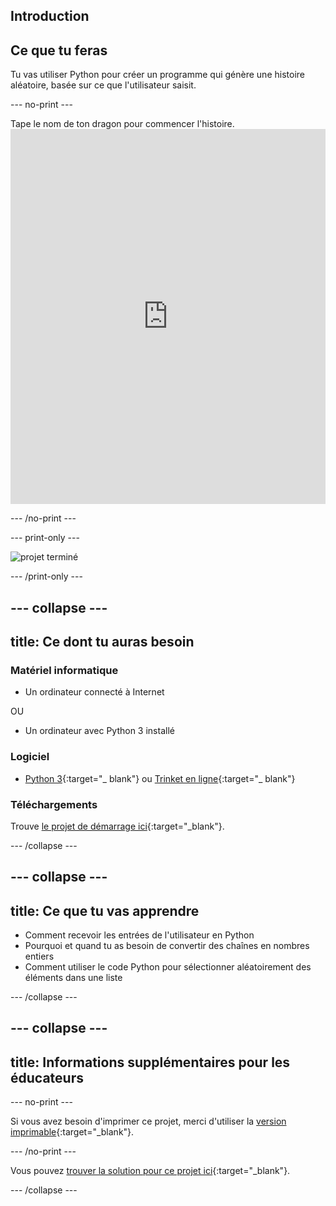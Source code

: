 ## Introduction

## Ce que tu feras

Tu vas utiliser Python pour créer un programme qui génère une histoire aléatoire, basée sur ce que l'utilisateur saisit.

\--- no-print \---

Tape le nom de ton dragon pour commencer l'histoire. <iframe src="https://trinket.io/embed/python/904db1ae15?outputOnly=true&runOption=console&start=result&showInstructions=true" width="100%" height="600" frameborder="0" marginwidth="0" marginheight="0" allowfullscreen mark="crwd-mark"></iframe> 

\--- /no-print \---

\--- print-only \---

![projet terminé](images/storytime-final.png)

\--- /print-only \---

## \--- collapse \---

## title: Ce dont tu auras besoin

### Matériel informatique

- Un ordinateur connecté à Internet

OU

- Un ordinateur avec Python 3 installé

### Logiciel

- [Python 3](https://www.python.org/downloads/){:target="_ blank"} ou [Trinket en ligne](https://trinket.io/){:target="_ blank"}

### Téléchargements

Trouve [le projet de démarrage ici](https://trinket.io/python/a0aaa62eab){:target="_blank"}.

\--- /collapse \---

## \--- collapse \---

## title: Ce que tu vas apprendre

- Comment recevoir les entrées de l'utilisateur en Python
- Pourquoi et quand tu as besoin de convertir des chaînes en nombres entiers
- Comment utiliser le code Python pour sélectionner aléatoirement des éléments dans une liste

\--- /collapse \---

## \--- collapse \---

## title: Informations supplémentaires pour les éducateurs

\--- no-print \---

Si vous avez besoin d'imprimer ce projet, merci d'utiliser la [version imprimable](https://projects.raspberrypi.org/en/projects/storytime/print){:target="_blank"}.

\--- /no-print \---

Vous pouvez [trouver la solution pour ce projet ici](https://rpf.io/p/en/storytime){:target="_blank"}.

\--- /collapse \---